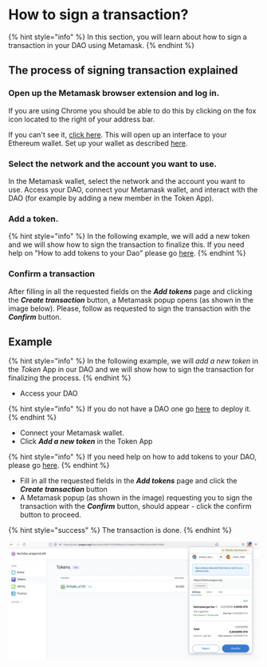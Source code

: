 # How to sign a transaction?

{% hint style="info" %}
In this section, you will learn about how to sign a transaction in your DAO using Metamask.
{% endhint %}

## The process of signing transaction explained

### Open up the Metamask browser extension and log in.

If you are using Chrome you should be able to do this by clicking on the fox icon located to the right of your address bar.

If you can't see it, [click here](https://chrome.google.com/webstore/search/metamask). This will open up an interface to your Ethereum wallet. Set up your wallet as described [here](./).

### Select the network and the account you want to use.

In the Metamask wallet, select the network and the account you want to use. Access your DAO, connect your Metamask wallet, and interact with the DAO (for example by adding a new member in the Token App).

### Add a token.

{% hint style="info" %}
In the following example, we will add a new token and we will show how to sign the transaction to finalize this. If you need help on "How to add tokens to your Dao" please go [here](../aragon-client/explore-template-dao/what-are-apps/token-app.md).
{% endhint %}

### Confirm a transaction

After filling in all the requested fields on the _**Add tokens**_ page and clicking the _**Create transaction**_ button, a Metamask popup opens (as shown in the image below). Please, follow as requested to sign the transaction with the _**Confirm**_ button.

## Example

{% hint style="info" %}
In the following example, we will _add a new token_ in the _Token_ App in our DAO and we will show how to sign the transaction for finalizing the process.
{% endhint %}

* Access your DAO

{% hint style="info" %}
If you do not have a DAO one go [here](../aragon-client/how-to-create-a-dao-using-aragon-client/) to deploy it.
{% endhint %}

* Connect your Metamask wallet.
* Click _**Add a new token**_ in the Token App

{% hint style="info" %}
If you need help on how to add tokens to your DAO, please go [here](../aragon-client/explore-template-dao/what-are-apps/token-app.md).
{% endhint %}

* Fill in all the requested fields in the _**Add tokens**_ page and click the _**Create transaction**_ button
* A Metamask popup (as shown in the image) requesting you to sign the transaction with the _**Confirm**_ button, should appear - click the confirm button to proceed.

{% hint style="success" %}
The transaction is done.
{% endhint %}

![Sign a Metamask transaction.](<../../.gitbook/assets/Schermata 2022-02-01 alle 10.20.33.png>)
